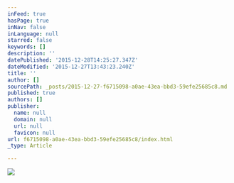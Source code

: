 ```yaml
---
inFeed: true
hasPage: true
inNav: false
inLanguage: null
starred: false
keywords: []
description: ''
datePublished: '2015-12-28T14:25:27.347Z'
dateModified: '2015-12-27T13:43:23.240Z'
title: ''
author: []
sourcePath: _posts/2015-12-27-f6715098-a0ae-43ea-bbd3-59efe25685c8.md
published: true
authors: []
publisher:
  name: null
  domain: null
  url: null
  favicon: null
url: f6715098-a0ae-43ea-bbd3-59efe25685c8/index.html
_type: Article

---
```

![](https://the-grid-user-content.s3-us-west-2.amazonaws.com/54ea36a9-e1d6-421a-8406-9e2d180a0dda.jpg)